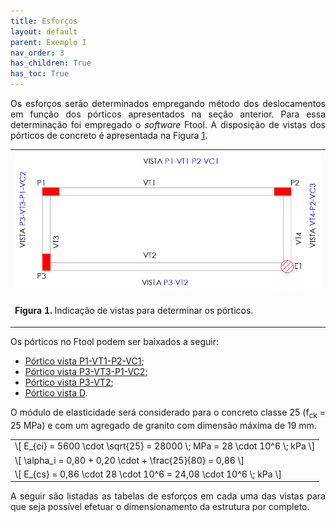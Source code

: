 ```yaml
---
title: Esforços
layout: default
parent: Exemplo I
nav_order: 3
has_children: True
has_toc: True
---
```


<!--Don't delete this script-->
<script src = "https://polyfill.io/v3/polyfill.min.js?features=es6"></script>
<script id = "MathJax-script" async src="https://cdn.jsdelivr.net/npm/mathjax@3/es5/tex-mml-chtml.js"></script>
<!--Don't delete this script-->

<p align = "justify">
Os esforços serão determinados empregando método dos deslocamentos em função dos pórticos apresentados na seção anterior. Para essa determinação foi empregado o <i>software</i> Ftool. A disposição de vistas dos pórticos de concreto é apresentada na Figura <a href="#fig1">1</a>.
</p>

<table border = "0" style = "width:100%">
  <tr>
    <td><center><img src = "assets/images/vistas.png" width = "100%"></center></td>
  </tr>
  <tr>
    <td><center><p align = "justify" id = "fig1"><b>Figura 1.</b> Indicação de vistas para determinar os pórticos.</p></center></td>
  </tr>
</table>

<p align = "justify">
Os pórticos no Ftool podem ser baixados a seguir:
</p>

<ul>
  <li><a target="_blank" rel="noopener" href="https://github.com/wmpjrufg/FEA0064/blob/gh-pages/portico_p1_vt1_p2_vc1.ftl">Pórtico vista P1-VT1-P2-VC1</a>;</li>
  <li><a target="_blank" rel="noopener" href="https://github.com/wmpjrufg/FEA0064/blob/gh-pages/portico_p3_vt3_p1_vc2.ftl">Pórtico vista P3-VT3-P1-VC2</a>;</li>
  <li><a target="_blank" rel="noopener" href="https://github.com/wmpjrufg/FEA0064/blob/gh-pages/portico_p3_vt2.ftl">Pórtico vista P3-VT2</a>;</li>
  <li><a target="_blank" rel="noopener" href="https://www.ftool.com.br/Ftool/">Pórtico vista D</a>.</li>
</ul>

<p align = "justify">
O módulo de elasticidade será considerado para o concreto classe 25 (f<sub>ck</sub> = 25 MPa) e com um agregado de granito com dimensão máxima de 19 mm.
</p>

<table border = "0" style = "width:100%">
    <tr>
        <td>\[ E_{ci} = 5600 \cdot \sqrt{25} = 28000 \; MPa = 28 \cdot 10^6 \; kPa \]</td>
    </tr>
    <tr>
        <td>\[ \alpha_i = 0,80 + 0,20 \cdot + \frac{25}{80} = 0,86 \]</td>
    </tr>
    <tr>
        <td>\[ E_{cs} = 0,86 \cdot 28 \cdot 10^6 = 24,08 \cdot 10^6 \; kPa \]</td>
    </tr>
</table>

<p align = "justify">
A seguir são listadas as tabelas de esforços em cada uma das vistas para que seja possível efetuar o dimensionamento da estrutura por completo.
</p>


<!-- <h3>Carregamento nas vigas do térreo</h3>
que nestede 11,5 cm de espessura e reboco e 0,50 cm em cada face totalizando 1,70 kN/m² conforme tabela 2 da ABNT NBR 6120. Além disso uma das faces da arquitetura exige um fechamento em vidro com espessura de 10 mm (Peso específico aparente de 22 kN/m³). -->
